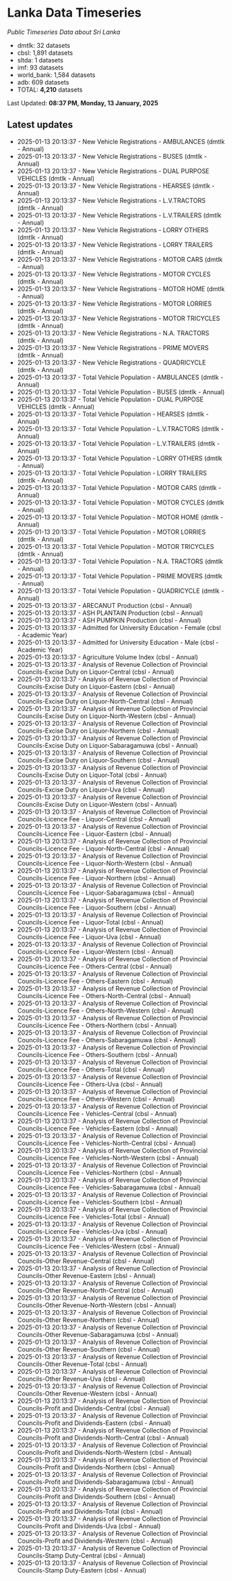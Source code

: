 # Lanka Data Timeseries
*Public Timeseries Data about Sri Lanka*

* dmtlk: 32 datasets
* cbsl: 1,891 datasets
* sltda: 1 datasets
* imf: 93 datasets
* world_bank: 1,584 datasets
* adb: 609 datasets
* TOTAL: **4,210** datasets

Last Updated: **08:37 PM, Monday, 13 January, 2025**

## Latest updates

* 2025-01-13 20:13:37 - New Vehicle Registrations - AMBULANCES (dmtlk - Annual)
* 2025-01-13 20:13:37 - New Vehicle Registrations - BUSES (dmtlk - Annual)
* 2025-01-13 20:13:37 - New Vehicle Registrations - DUAL PURPOSE VEHICLES (dmtlk - Annual)
* 2025-01-13 20:13:37 - New Vehicle Registrations - HEARSES (dmtlk - Annual)
* 2025-01-13 20:13:37 - New Vehicle Registrations - L.V.TRACTORS (dmtlk - Annual)
* 2025-01-13 20:13:37 - New Vehicle Registrations - L.V.TRAILERS (dmtlk - Annual)
* 2025-01-13 20:13:37 - New Vehicle Registrations - LORRY OTHERS (dmtlk - Annual)
* 2025-01-13 20:13:37 - New Vehicle Registrations - LORRY TRAILERS (dmtlk - Annual)
* 2025-01-13 20:13:37 - New Vehicle Registrations - MOTOR CARS (dmtlk - Annual)
* 2025-01-13 20:13:37 - New Vehicle Registrations - MOTOR CYCLES (dmtlk - Annual)
* 2025-01-13 20:13:37 - New Vehicle Registrations - MOTOR HOME (dmtlk - Annual)
* 2025-01-13 20:13:37 - New Vehicle Registrations - MOTOR LORRIES (dmtlk - Annual)
* 2025-01-13 20:13:37 - New Vehicle Registrations - MOTOR TRICYCLES (dmtlk - Annual)
* 2025-01-13 20:13:37 - New Vehicle Registrations - N.A. TRACTORS (dmtlk - Annual)
* 2025-01-13 20:13:37 - New Vehicle Registrations - PRIME MOVERS (dmtlk - Annual)
* 2025-01-13 20:13:37 - New Vehicle Registrations - QUADRICYCLE (dmtlk - Annual)
* 2025-01-13 20:13:37 - Total Vehicle Population - AMBULANCES (dmtlk - Annual)
* 2025-01-13 20:13:37 - Total Vehicle Population - BUSES (dmtlk - Annual)
* 2025-01-13 20:13:37 - Total Vehicle Population - DUAL PURPOSE VEHICLES (dmtlk - Annual)
* 2025-01-13 20:13:37 - Total Vehicle Population - HEARSES (dmtlk - Annual)
* 2025-01-13 20:13:37 - Total Vehicle Population - L.V.TRACTORS (dmtlk - Annual)
* 2025-01-13 20:13:37 - Total Vehicle Population - L.V.TRAILERS (dmtlk - Annual)
* 2025-01-13 20:13:37 - Total Vehicle Population - LORRY OTHERS (dmtlk - Annual)
* 2025-01-13 20:13:37 - Total Vehicle Population - LORRY TRAILERS (dmtlk - Annual)
* 2025-01-13 20:13:37 - Total Vehicle Population - MOTOR CARS (dmtlk - Annual)
* 2025-01-13 20:13:37 - Total Vehicle Population - MOTOR CYCLES (dmtlk - Annual)
* 2025-01-13 20:13:37 - Total Vehicle Population - MOTOR HOME (dmtlk - Annual)
* 2025-01-13 20:13:37 - Total Vehicle Population - MOTOR LORRIES (dmtlk - Annual)
* 2025-01-13 20:13:37 - Total Vehicle Population - MOTOR TRICYCLES (dmtlk - Annual)
* 2025-01-13 20:13:37 - Total Vehicle Population - N.A. TRACTORS (dmtlk - Annual)
* 2025-01-13 20:13:37 - Total Vehicle Population - PRIME MOVERS (dmtlk - Annual)
* 2025-01-13 20:13:37 - Total Vehicle Population - QUADRICYCLE (dmtlk - Annual)
* 2025-01-13 20:13:37 - ARECANUT Production (cbsl - Annual)
* 2025-01-13 20:13:37 - ASH PLANTAIN Production (cbsl - Annual)
* 2025-01-13 20:13:37 - ASH PUMPKIN Production (cbsl - Annual)
* 2025-01-13 20:13:37 - Admitted for University Education - Female (cbsl - Academic Year)
* 2025-01-13 20:13:37 - Admitted for University Education - Male (cbsl - Academic Year)
* 2025-01-13 20:13:37 - Agriculture Volume Index (cbsl - Annual)
* 2025-01-13 20:13:37 - Analysis of Revenue Collection of Provincial Councils-Excise Duty on Liquor-Central (cbsl - Annual)
* 2025-01-13 20:13:37 - Analysis of Revenue Collection of Provincial Councils-Excise Duty on Liquor-Eastern (cbsl - Annual)
* 2025-01-13 20:13:37 - Analysis of Revenue Collection of Provincial Councils-Excise Duty on Liquor-North-Central (cbsl - Annual)
* 2025-01-13 20:13:37 - Analysis of Revenue Collection of Provincial Councils-Excise Duty on Liquor-North-Western (cbsl - Annual)
* 2025-01-13 20:13:37 - Analysis of Revenue Collection of Provincial Councils-Excise Duty on Liquor-Northern (cbsl - Annual)
* 2025-01-13 20:13:37 - Analysis of Revenue Collection of Provincial Councils-Excise Duty on Liquor-Sabaragamuwa (cbsl - Annual)
* 2025-01-13 20:13:37 - Analysis of Revenue Collection of Provincial Councils-Excise Duty on Liquor-Southern (cbsl - Annual)
* 2025-01-13 20:13:37 - Analysis of Revenue Collection of Provincial Councils-Excise Duty on Liquor-Total (cbsl - Annual)
* 2025-01-13 20:13:37 - Analysis of Revenue Collection of Provincial Councils-Excise Duty on Liquor-Uva (cbsl - Annual)
* 2025-01-13 20:13:37 - Analysis of Revenue Collection of Provincial Councils-Excise Duty on Liquor-Western (cbsl - Annual)
* 2025-01-13 20:13:37 - Analysis of Revenue Collection of Provincial Councils-Licence Fee - Liquor-Central (cbsl - Annual)
* 2025-01-13 20:13:37 - Analysis of Revenue Collection of Provincial Councils-Licence Fee - Liquor-Eastern (cbsl - Annual)
* 2025-01-13 20:13:37 - Analysis of Revenue Collection of Provincial Councils-Licence Fee - Liquor-North-Central (cbsl - Annual)
* 2025-01-13 20:13:37 - Analysis of Revenue Collection of Provincial Councils-Licence Fee - Liquor-North-Western (cbsl - Annual)
* 2025-01-13 20:13:37 - Analysis of Revenue Collection of Provincial Councils-Licence Fee - Liquor-Northern (cbsl - Annual)
* 2025-01-13 20:13:37 - Analysis of Revenue Collection of Provincial Councils-Licence Fee - Liquor-Sabaragamuwa (cbsl - Annual)
* 2025-01-13 20:13:37 - Analysis of Revenue Collection of Provincial Councils-Licence Fee - Liquor-Southern (cbsl - Annual)
* 2025-01-13 20:13:37 - Analysis of Revenue Collection of Provincial Councils-Licence Fee - Liquor-Total (cbsl - Annual)
* 2025-01-13 20:13:37 - Analysis of Revenue Collection of Provincial Councils-Licence Fee - Liquor-Uva (cbsl - Annual)
* 2025-01-13 20:13:37 - Analysis of Revenue Collection of Provincial Councils-Licence Fee - Liquor-Western (cbsl - Annual)
* 2025-01-13 20:13:37 - Analysis of Revenue Collection of Provincial Councils-Licence Fee - Others-Central (cbsl - Annual)
* 2025-01-13 20:13:37 - Analysis of Revenue Collection of Provincial Councils-Licence Fee - Others-Eastern (cbsl - Annual)
* 2025-01-13 20:13:37 - Analysis of Revenue Collection of Provincial Councils-Licence Fee - Others-North-Central (cbsl - Annual)
* 2025-01-13 20:13:37 - Analysis of Revenue Collection of Provincial Councils-Licence Fee - Others-North-Western (cbsl - Annual)
* 2025-01-13 20:13:37 - Analysis of Revenue Collection of Provincial Councils-Licence Fee - Others-Northern (cbsl - Annual)
* 2025-01-13 20:13:37 - Analysis of Revenue Collection of Provincial Councils-Licence Fee - Others-Sabaragamuwa (cbsl - Annual)
* 2025-01-13 20:13:37 - Analysis of Revenue Collection of Provincial Councils-Licence Fee - Others-Southern (cbsl - Annual)
* 2025-01-13 20:13:37 - Analysis of Revenue Collection of Provincial Councils-Licence Fee - Others-Total (cbsl - Annual)
* 2025-01-13 20:13:37 - Analysis of Revenue Collection of Provincial Councils-Licence Fee - Others-Uva (cbsl - Annual)
* 2025-01-13 20:13:37 - Analysis of Revenue Collection of Provincial Councils-Licence Fee - Others-Western (cbsl - Annual)
* 2025-01-13 20:13:37 - Analysis of Revenue Collection of Provincial Councils-Licence Fee - Vehicles-Central (cbsl - Annual)
* 2025-01-13 20:13:37 - Analysis of Revenue Collection of Provincial Councils-Licence Fee - Vehicles-Eastern (cbsl - Annual)
* 2025-01-13 20:13:37 - Analysis of Revenue Collection of Provincial Councils-Licence Fee - Vehicles-North-Central (cbsl - Annual)
* 2025-01-13 20:13:37 - Analysis of Revenue Collection of Provincial Councils-Licence Fee - Vehicles-North-Western (cbsl - Annual)
* 2025-01-13 20:13:37 - Analysis of Revenue Collection of Provincial Councils-Licence Fee - Vehicles-Northern (cbsl - Annual)
* 2025-01-13 20:13:37 - Analysis of Revenue Collection of Provincial Councils-Licence Fee - Vehicles-Sabaragamuwa (cbsl - Annual)
* 2025-01-13 20:13:37 - Analysis of Revenue Collection of Provincial Councils-Licence Fee - Vehicles-Southern (cbsl - Annual)
* 2025-01-13 20:13:37 - Analysis of Revenue Collection of Provincial Councils-Licence Fee - Vehicles-Total (cbsl - Annual)
* 2025-01-13 20:13:37 - Analysis of Revenue Collection of Provincial Councils-Licence Fee - Vehicles-Uva (cbsl - Annual)
* 2025-01-13 20:13:37 - Analysis of Revenue Collection of Provincial Councils-Licence Fee - Vehicles-Western (cbsl - Annual)
* 2025-01-13 20:13:37 - Analysis of Revenue Collection of Provincial Councils-Other Revenue-Central (cbsl - Annual)
* 2025-01-13 20:13:37 - Analysis of Revenue Collection of Provincial Councils-Other Revenue-Eastern (cbsl - Annual)
* 2025-01-13 20:13:37 - Analysis of Revenue Collection of Provincial Councils-Other Revenue-North-Central (cbsl - Annual)
* 2025-01-13 20:13:37 - Analysis of Revenue Collection of Provincial Councils-Other Revenue-North-Western (cbsl - Annual)
* 2025-01-13 20:13:37 - Analysis of Revenue Collection of Provincial Councils-Other Revenue-Northern (cbsl - Annual)
* 2025-01-13 20:13:37 - Analysis of Revenue Collection of Provincial Councils-Other Revenue-Sabaragamuwa (cbsl - Annual)
* 2025-01-13 20:13:37 - Analysis of Revenue Collection of Provincial Councils-Other Revenue-Southern (cbsl - Annual)
* 2025-01-13 20:13:37 - Analysis of Revenue Collection of Provincial Councils-Other Revenue-Total (cbsl - Annual)
* 2025-01-13 20:13:37 - Analysis of Revenue Collection of Provincial Councils-Other Revenue-Uva (cbsl - Annual)
* 2025-01-13 20:13:37 - Analysis of Revenue Collection of Provincial Councils-Other Revenue-Western (cbsl - Annual)
* 2025-01-13 20:13:37 - Analysis of Revenue Collection of Provincial Councils-Profit and Dividends-Central (cbsl - Annual)
* 2025-01-13 20:13:37 - Analysis of Revenue Collection of Provincial Councils-Profit and Dividends-Eastern (cbsl - Annual)
* 2025-01-13 20:13:37 - Analysis of Revenue Collection of Provincial Councils-Profit and Dividends-North-Central (cbsl - Annual)
* 2025-01-13 20:13:37 - Analysis of Revenue Collection of Provincial Councils-Profit and Dividends-North-Western (cbsl - Annual)
* 2025-01-13 20:13:37 - Analysis of Revenue Collection of Provincial Councils-Profit and Dividends-Northern (cbsl - Annual)
* 2025-01-13 20:13:37 - Analysis of Revenue Collection of Provincial Councils-Profit and Dividends-Sabaragamuwa (cbsl - Annual)
* 2025-01-13 20:13:37 - Analysis of Revenue Collection of Provincial Councils-Profit and Dividends-Southern (cbsl - Annual)
* 2025-01-13 20:13:37 - Analysis of Revenue Collection of Provincial Councils-Profit and Dividends-Total (cbsl - Annual)
* 2025-01-13 20:13:37 - Analysis of Revenue Collection of Provincial Councils-Profit and Dividends-Uva (cbsl - Annual)
* 2025-01-13 20:13:37 - Analysis of Revenue Collection of Provincial Councils-Profit and Dividends-Western (cbsl - Annual)
* 2025-01-13 20:13:37 - Analysis of Revenue Collection of Provincial Councils-Stamp Duty-Central (cbsl - Annual)
* 2025-01-13 20:13:37 - Analysis of Revenue Collection of Provincial Councils-Stamp Duty-Eastern (cbsl - Annual)